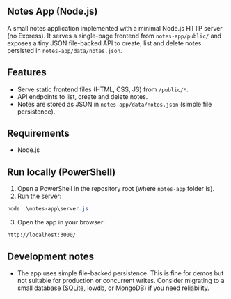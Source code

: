 ## Notes App (Node.js)

A small notes application implemented with a minimal Node.js HTTP server (no Express). It serves a single-page frontend from `notes-app/public/` and exposes a tiny JSON file-backed API to create, list and delete notes persisted in `notes-app/data/notes.json`.

## Features

- Serve static frontend files (HTML, CSS, JS) from `/public/*`.
- API endpoints to list, create and delete notes.
- Notes are stored as JSON in `notes-app/data/notes.json` (simple file persistence).

## Requirements

- Node.js

## Run locally (PowerShell)

1. Open a PowerShell in the repository root (where `notes-app` folder is).
2. Run the server:

```powershell
node .\notes-app\server.js
```

3. Open the app in your browser:

```
http://localhost:3000/
```

## Development notes

- The app uses simple file-backed persistence. This is fine for demos but not suitable for production or concurrent writes. Consider migrating to a small database (SQLite, lowdb, or MongoDB) if you need reliability.
